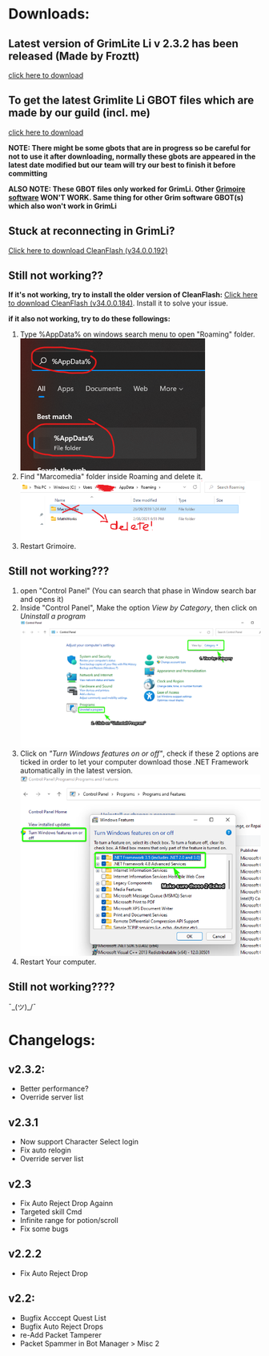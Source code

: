 # Downloads:
## Latest version of GrimLite Li v 2.3.2 has been released (Made by Froztt)
[click here to download](https://github.com/nicknggt/Grimlite-Li-GBOT/releases/download/v2.3.2/Grimlite.Li.2.3_Plugins_included.zip)

## To get the latest Grimlite Li GBOT files  which are made by our guild (incl. me) 
[click here to download](https://github.com/nicknggt/Grimlite-Li-GBOT/archive/refs/heads/main.zip)

**NOTE: There might be some gbots that are in progress so be careful for not to use it after downloading, normally these gbots are appeared in the latest date modified but our team will try our best to finish it before committing**

**ALSO NOTE: These GBOT files only worked for GrimLi. Other [Grimoire software](https://auqw.tk/) WON'T WORK. Same thing for other Grim software GBOT(s) which also won't work in GrimLi**

## Stuck at reconnecting in GrimLi?
[Click here to download CleanFlash (v34.0.0.192)](https://github.com/nicknggt/Grimlite-Li-GBOT/releases/download/CleanFlash_34.0.0.192/Flash.Player-20211207T081507Z-001.zip)

## Still not working??
**If it's not working, try to install the older version of CleanFlash:**
[Click here to download CleanFlash (v34.0.0.184)](https://github.com/nicknggt/Grimlite-Li-GBOT/releases/download/CleanFlash_34.0.0.184/CleanFlash_34.0.0.184_Installer.rar). Install it to solve your issue.

**if it also not working, try to do these followings:**
1. Type %AppData% on windows search menu to open "Roaming" folder.
![step_1_tutorial](./stuck_at_connecting_tutorial/step_1.png)
2. Find "Marcomedia" folder inside Roaming and delete it.
![step_2_tutorial](./stuck_at_connecting_tutorial/step_2.png)
3. Restart Grimoire.

## Still not working???
1. open "Control Panel" (You can search that phase in Window search bar and opens it)
2. Inside "Control Panel", Make the option *View by Category*, then click on *Uninstall a program*
![s1_c_panel](./stuck_at_connecting_tutorial/C_Panel_s1.png)
3. Click on *"Turn Windows features on or off"*, check if these 2 options are ticked in order to let your computer download those .NET Framework automatically in the latest version.
![s2_c_panel](./stuck_at_connecting_tutorial/C_Panel_s2.png)
4. Restart Your computer.

## Still not working????
¯\_(ツ)_/¯



# Changelogs:
## v2.3.2:
- Better performance?
- Override server list

## v2.3.1
- Now support Character Select login
- Fix auto relogin 
- Override server list

## v2.3
- Fix Auto Reject Drop Againn
- Targeted skill Cmd 
- Infinite range for potion/scroll
- Fix some bugs

## v2.2.2
- Fix Auto Reject Drop

## v2.2:
- Bugfix Acccept Quest List
- Bugfix Auto Reject Drops
- re-Add Packet Tamperer
- Packet Spammer in Bot Manager > Misc 2